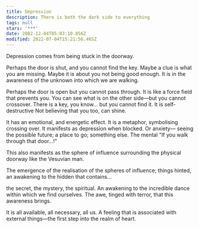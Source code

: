 ```yaml
---
title: Depression
description: There is both the dark side to everything
tags: null
stars: '***'
date: 2002-12-04T05:03:10.856Z
modified: 2022-07-04T15:21:56.465Z
---
```


Depression comes from being stuck in the doorway.

Perhaps the door is shut,
and you cannot find the key.
Maybe a clue is what you are missing.
Maybe it is about you not being good enough.
It is in the awareness of the unknown
into which we are walking.

Perhaps the door is open
but you cannot pass through.
It is like a force field
that prevents you.
You can see what is on
the other side&mdash;but
you cannot crossover.
There is a key,
you know... but
you cannot find it.
It is self-destructive
Not believing that you too,
can shine.

It has an emotional, and
energetic effect.
It is a metaphor,
symbolising crossing over.
It manifests as depression
when blocked. Or anxiety&mdash;
seeing the possible future;
a place to go; something else.
The mental "If you walk through
that door...!"

This also manifests as the sphere
of influence surrounding the
physical doorway
like the Vesuvian man.

The emergence of the realisation
of the spheres of influence; things
hinted, an awakening to the hidden
that contains...

the secret, the mystery, the spiritual.
An awakening to the incredible dance within
which we find ourselves. The awe, tinged with
terror, that this awareness brings.

It is all available, all necessary, all us.
A feeling that is associated with external
things&mdash;the first step into the realm of
heart.
